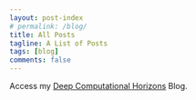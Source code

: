 ```yaml
---
layout: post-index
# permalink: /blog/
title: All Posts
tagline: A List of Posts
tags: [blog]
comments: false
---
```


Access my <a href="https://ashutosh1990.wpcomstaging.com/" target="_blank">Deep Computational Horizons</a> Blog.
